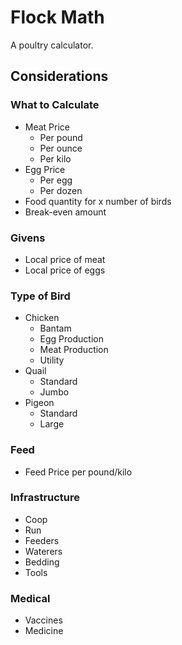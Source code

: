 # Flock Math
A poultry calculator.

## Considerations

### What to Calculate
- Meat Price
    - Per pound
    - Per ounce
    - Per kilo
- Egg Price
    - Per egg
    - Per dozen
- Food quantity for x number of birds
- Break-even amount

### Givens
- Local price of meat
- Local price of eggs

### Type of Bird
- Chicken
    - Bantam
    - Egg Production
    - Meat Production
    - Utility
- Quail
    - Standard
    - Jumbo
- Pigeon
    - Standard
    - Large

### Feed
- Feed Price per pound/kilo

### Infrastructure
- Coop
- Run
- Feeders
- Waterers
- Bedding
- Tools

### Medical
- Vaccines
- Medicine
